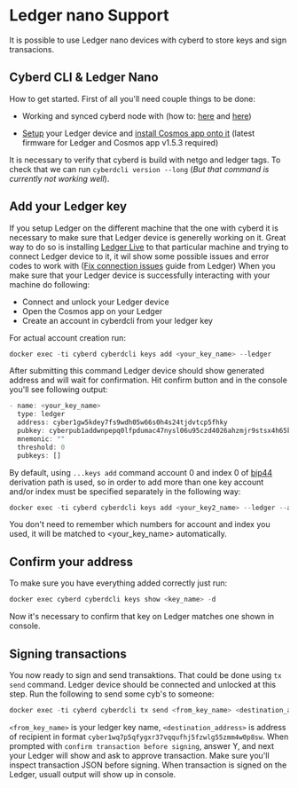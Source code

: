 # Ledger nano Support

It is possible to use Ledger nano devices with cyberd to store keys and sign transacions.

## Cyberd CLI & Ledger Nano

How to get started. First of all you'll need couple things to be done:

+ Working and synced cyberd node with  (how to: [here](https://github.com/cybercongress/cyberd/blob/master/docs/run_validator.md) and [here](https://github.com/cybercongress/cyberd/blob/master/docs/ultimate-commands-guide_v2.md))

+ [Setup](https://support.ledger.com/hc/en-us/articles/360000613793-Set-up-as-new-device) your Ledger device and [install Cosmos app onto it](https://github.com/cosmos/ledger-cosmos/blob/master/README.md#installing) (latest firmware for Ledger and Cosmos app v1.5.3 required)

It is necessary to verify that cyberd is build with netgo and ledger tags. To check that we can run `cyberdcli version --long` (*But that command is currently not working well*).

## Add your Ledger key

If you setup Ledger on the different machine that the one with cyberd it is necessary to make sure that Ledger device is generelly working on it. Great way to do so is installing [Ledger Live](https://shop.ledger.com/pages/ledger-live) to that particular machine and trying to connect Ledger device to it, it wil show some possible issues and error codes to work with ([Fix connection issues](https://support.ledger.com/hc/en-us/articles/115005165269-Fix-connection-issues) guide from Ledger)
When you make sure that your Ledger device is successfully interacting with your machine do following:

+ Connect and unlock your Ledger device
+ Open the Cosmos app on your Ledger
+ Create an account in cyberdcli from your ledger key

For actual account creation run:

``` js
docker exec -ti cyberd cyberdcli keys add <your_key_name> --ledger
```

After submitting this command Ledger device should show generated address and will wait for confirmation. Hit confirm button and in the console you'll see following output:

``` js
- name: <your_key_name>
  type: ledger
  address: cyber1gw5kdey7fs9wdh05w66s0h4s24tjdvtcp5fhky
  pubkey: cyberpub1addwnpepq0lfpdumac47nysl06u95czd4026ahzmjr9stsx4h65kw3dhh60py0m7k6e
  mnemonic: ""
  threshold: 0
  pubkeys: []
  ```

By default, using `...keys add` command account 0 and index 0 of [bip44](https://github.com/bitcoin/bips/blob/master/bip-0044.mediawiki) derivation path is used, so in order to add more than one key account and/or index must be specified separately in the following way:

``` js
docker exec -ti cyberd cyberdcli keys add <your_key2_name> --ledger --account 1 --index 1
```

You don't need to remember which numbers for account and index you used, it will be matched to <your_key_name> automatically.

## Confirm your address

To make sure you have everything added correctly just run:

``` js
docker exec cyberd cyberdcli keys show <key_name> -d
```

Now it's necessary to confirm that key on Ledger matches one shown in console.

## Signing transactions

You now ready to sign and send transaktions. That could be done using `tx send` command. Ledger device should be connected and unlocked at this step. Run the following to send some cyb's to someone:

``` js
docker exec -ti cyberd cyberdcli tx send <from_key_name> <destination_address> <ammount>cyb --chain-id <current_chain_id>
```

`<from_key_name>` is your ledger key name, `<destination_address>` is address of recipient in format `cyber1wq7p5qfygxr37vqqufhj5fzwlg55zmm4w0p8sw`.
When prompted with `confirm transaction before signing`, answer Y, and next your Ledger will show and ask to approve transaction. Make sure you'll inspect transaction JSON before signing. When transaction is signed on the Ledger, usuall output will show up in console.

